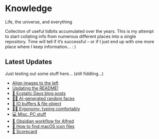 # Knowledge

Life, the universe, and everything

Collection of useful tidbits accumulated over the years. This is my attempt to start collating info from numerous different places into a single repository. Time will tell if it’s successful – or if I just end up with one more place where I keep information… : )

## Latest Updates

Just testing out some stuff here… (still fiddling…)

<!--START_SECTION:feed-->
* [
        Align images to the left
    ](https:&#x2F;&#x2F;github.com&#x2F;teroyks&#x2F;knowledge&#x2F;commit&#x2F;779e80060841896b466a5cffa0852b2575ec04ee)
* [
        Updating the README!
    ](https:&#x2F;&#x2F;github.com&#x2F;teroyks&#x2F;knowledge&#x2F;commit&#x2F;cc4cdc0974b7b5ff44e15067f7a1f99cee53cdfe)
* [
        📝 Ecstatic Days blog posts
    ](https:&#x2F;&#x2F;github.com&#x2F;teroyks&#x2F;knowledge&#x2F;commit&#x2F;f0c4c856046e5912a8918bfdbdafdc56998cbe31)
* [
        🤦‍♀️ AI-generated random faces
    ](https:&#x2F;&#x2F;github.com&#x2F;teroyks&#x2F;knowledge&#x2F;commit&#x2F;3de8404d226754b385b0970054655620e3eca77c)
* [
        🐍 IO buffers &amp; file object
    ](https:&#x2F;&#x2F;github.com&#x2F;teroyks&#x2F;knowledge&#x2F;commit&#x2F;6612c9ec1a9c1883a34b35b427eaef1d06e45d6a)
* [
        👩‍⚕️ Ergonomy: typing comfortably
    ](https:&#x2F;&#x2F;github.com&#x2F;teroyks&#x2F;knowledge&#x2F;commit&#x2F;a9d05ef53d7ec7aff0a5f6cba8e9e4536f6a99b1)
* [
        💻 Misc. PC stuff
    ](https:&#x2F;&#x2F;github.com&#x2F;teroyks&#x2F;knowledge&#x2F;commit&#x2F;792e2c60f50844af5b8bbf97167412b5da24d61e)
* [
        🔨 Obsidian workflow for Alfred
    ](https:&#x2F;&#x2F;github.com&#x2F;teroyks&#x2F;knowledge&#x2F;commit&#x2F;26849b435a6f20844f15b3a26ae70e20ac20c92e)
* [
        💁 How to find macOS icon files
    ](https:&#x2F;&#x2F;github.com&#x2F;teroyks&#x2F;knowledge&#x2F;commit&#x2F;0552fba9c71ac0574d528712d0cd3603c4ab651a)
* [
        🔗 Scorecard
    ](https:&#x2F;&#x2F;github.com&#x2F;teroyks&#x2F;knowledge&#x2F;commit&#x2F;c0f79223f69d90589cf66b9057c589d02c0b561c)
<!--END_SECTION:feed-->

